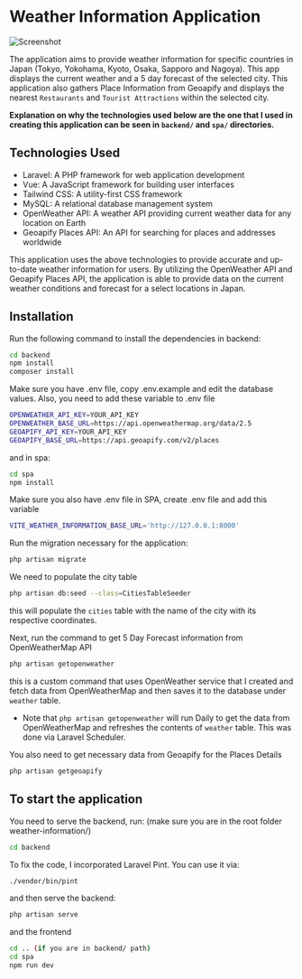 
# Weather Information Application

![Screenshot](https://user-images.githubusercontent.com/24926994/217804557-52d04b9f-ac6b-4592-b699-6b922c79b1ed.png)

The application aims to provide weather information for specific countries in Japan (Tokyo, Yokohama, Kyoto, Osaka, Sapporo and Nagoya). This app displays the current weather and a 5 day forecast of the selected city. This application also gathers Place Information from Geoapify and displays the nearest `Restaurants` and `Tourist Attractions` within the selected city.

**Explanation on why the technologies used below are the one that I used in creating this application can be seen in `backend/` and `spa/` directories.**

## Technologies Used
- Laravel: A PHP framework for web application development
- Vue: A JavaScript framework for building user interfaces
- Tailwind CSS: A utility-first CSS framework
- MySQL: A relational database management system
- OpenWeather API: A weather API providing current weather data for any location on Earth
- Geoapify Places API: An API for searching for places and addresses worldwide

This application uses the above technologies to provide accurate and up-to-date weather information for users. By utilizing the OpenWeather API and Geoapify Places API, the application is able to provide data on the current weather conditions and forecast for a select locations in Japan.


## Installation

Run the following command to install the dependencies in backend:
```bash
cd backend
npm install
composer install
```

Make sure you have .env file, copy .env.example and edit the database values. Also, you need to add these variable to .env file
```bash
OPENWEATHER_API_KEY=YOUR_API_KEY
OPENWEATHER_BASE_URL=https://api.openweathermap.org/data/2.5
GEOAPIFY_API_KEY=YOUR_API_KEY
GEOAPIFY_BASE_URL=https://api.geoapify.com/v2/places
```

and in spa:
```bash
cd spa
npm install
```

Make sure you also have .env file in SPA, create .env file and add this variable
```bash
VITE_WEATHER_INFORMATION_BASE_URL='http://127.0.0.1:8000'
```

Run the migration necessary for the application:
```bash
php artisan migrate
```

We need to populate the city table
```bash
php artisan db:seed --class=CitiesTableSeeder
```
this will populate the `cities` table with the name of the city with its respective coordinates.

Next, run the command to get 5 Day Forecast information from OpenWeatherMap API
```bash
php artisan getopenweather
```
this is a custom command that uses OpenWeather service that I created and fetch data from OpenWeatherMap and then saves it to the database under `weather` table.
* Note that `php artisan getopenweather` will run Daily to get the data from OpenWeatherMap and refreshes the contents of `weather` table. This was done via Laravel Scheduler.

You also need to get necessary data from Geoapify for the Places Details
```bash
php artisan getgeoapify
```

## To start the application
You need to serve the backend, run: (make sure you are in the root folder weather-information/)
```bash
cd backend
```

To fix the code, I incorporated Laravel Pint. You can use it via:
```bash
./vendor/bin/pint
```
and then serve the backend:
```bash
php artisan serve
```

and the frontend
```bash
cd .. (if you are in backend/ path)
cd spa
npm run dev
```
